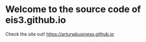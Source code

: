 # Welcome to the source code of eis3.github.io
Check the site out!
https://arturwbusiness.github.io
